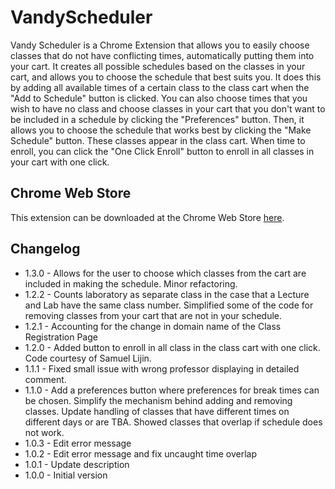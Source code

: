 # VandyScheduler
Vandy Scheduler is a Chrome Extension that allows you to easily choose classes that do not have conflicting times, automatically putting them into your cart. It creates all possible schedules based on the classes in your cart, and allows you to choose the schedule that best suits you. It does this by adding all available times of a certain class to the class cart when the "Add to Schedule" button is clicked. You can also choose times that you wish to have no class and choose classes in your cart that you don't want to be included in a schedule by clicking the "Preferences" button. Then, it allows you to choose the schedule that works best by clicking the "Make Schedule" button. These classes appear in the class cart. When time to enroll, you can click the "One Click Enroll" button to enroll in all classes in your cart with one click.
## Chrome Web Store
This extension can be downloaded at the Chrome Web Store [here](https://chrome.google.com/webstore/detail/vandy-scheduler/ofkamcklfkpakjddlappmemldnnapina?brand=CHBD&gclid=EAIaIQobChMI46ehtYrS1wIVirbACh19XA8iEAAYASABEgLat_D_BwE&gclsrc=aw.ds&dclid=CP6toraK0tcCFcVnAQodcRQNGA).
## Changelog
- 1.3.0 - Allows for the user to choose which classes from the cart are included in making the schedule. Minor refactoring.
- 1.2.2 - Counts laboratory as separate class in the case that a Lecture and Lab have the same class number. Simplified some of the code for removing classes from your cart that are not in your schedule.
- 1.2.1 - Accounting for the change in domain name of the Class Registration Page
- 1.2.0 - Added button to enroll in all class in the class cart with one click. Code courtesy of Samuel Lijin.
- 1.1.1 - Fixed small issue with wrong professor displaying in detailed comment.
- 1.1.0 - Add a preferences button where preferences for break times can be chosen. Simplify the mechanism behind adding and removing classes. Update handling of classes that have different times on different days or are TBA. Showed classes that overlap if schedule does not work.
- 1.0.3 - Edit error message
- 1.0.2 - Edit error message and fix uncaught time overlap
- 1.0.1 - Update description
- 1.0.0 - Initial version
